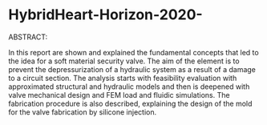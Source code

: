 # HybridHeart-Horizon-2020-

ABSTRACT:

In this report are shown and explained the fundamental concepts that led to the idea for a soft material security valve. The aim of the element is to prevent the depressurization of a hydraulic system as a result of a damage to a circuit section. The analysis starts with feasibility evaluation with approximated structural and hydraulic models and then is deepened with valve mechanical design and FEM load and fluidic simulations. The fabrication procedure is also described, explaining the design of the mold for the valve fabrication by silicone injection. 
